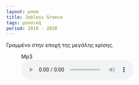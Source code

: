 ```yaml
---
layout: poem
title: Jobless Greece
tags: μουσική
period: 2010 - 2020
---
```


Γραμμένο στην εποχή της μεγάλης κρίσης.


<figure>
    <figcaption>Mp3</figcaption>
    <audio
        controls
        type="audio/mp3"
        src="/assets/audio/jo-bless greece.mp3">
            Your browser does not support the
            <code>audio</code> element.
    </audio>
</figure>
